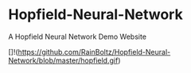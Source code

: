 # Hopfield-Neural-Network
A Hopfield Neural Network Demo Website

[]!(https://github.com/RainBoltz/Hopfield-Neural-Network/blob/master/hopfield.gif)
